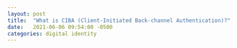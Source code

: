 ```yaml
---
layout: post
title:  "What is CIBA (Client-Initiated Back-channel Authentication)?"
date:   2021-06-06 09:54:00 -0500
categories: digital identity
---
```

